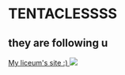 
</HEAD>
<BODY>
<H1>
<P>TENTACLESSSS</P>
</H1>
<H2>
<STRONG>they are following u</STRONG>
</H2>
<a href="https://giseo.rkomi.ru/asp/Curriculum/Assignments.asp"> My liceum's site :) </a>
<img src="http://www.readandpost.ru/wp-content/uploads/2016/03/3d-graffiti-ot-portugalskogo-hudozhnika-odeith-1.jpg" />
</BODY>
</HTML>
